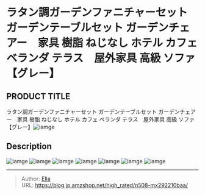 # ラタン調ガーデンファニチャーセット ガーデンテーブルセット ガーデンチェアー　家具 樹脂 ねじなし ホテル カフェ ベランダ テラス　屋外家具 高級 ソファ 【グレー】


## PRODUCT TITLE 

ラタン調ガーデンファニチャーセット ガーデンテーブルセット ガーデンチェアー　家具 樹脂 ねじなし ホテル カフェ ベランダ テラス　屋外家具 高級 ソファ 【グレー】![iamge](https://b2bfiles1.gigab2b.cn/image/wkseller/304/20220527_dd2de060ebc5cd41c5062c111bdc09df.jpg)

## Description











![iamge](https://b2bfiles1.gigab2b.cn/image/wkseller/304/20220616_1153d294a545014edc59b07d2209bce4.jpg)
![iamge](https://b2bfiles1.gigab2b.cn/image/wkseller/304/20220616_194878fef8284838238cfbcc04e5707f.jpg)
![iamge](https://b2bfiles1.gigab2b.cn/image/wkseller/304/20220718_31ddf9adbaba79dfa17804c736f5ddd0.jpg)
![iamge](https://b2bfiles1.gigab2b.cn/image/wkseller/304/20220616_320098e66fa59675838be583282e7ab0.jpg)
![iamge](https://b2bfiles1.gigab2b.cn/image/wkseller/304/20220616_702802d1d6fcb3eae85398e2d1deda7a.jpg)
![iamge](https://b2bfiles1.gigab2b.cn/image/wkseller/304/20220527_427571882fa10b96a5d537f759e4342f.jpg)
![iamge](https://b2bfiles1.gigab2b.cn/image/wkseller/304/20220527_6bdfa6885b0f2101bdaea1f3fcd631c9.jpg)


---

> Author: [Ella](https://blog.jp.amzshop.net/)  
> URL: https://blog.jp.amzshop.net/high_rated/n508-mx292210baa/  

